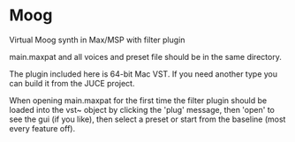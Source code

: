# Moog
Virtual Moog synth in Max/MSP with filter plugin

main.maxpat and all voices and preset file should be in the same directory.

The plugin included here is 64-bit Mac VST. If you need another type you can build it from the JUCE project.

When opening main.maxpat for the first time the filter plugin should be loaded into the vst~ object by clicking 
the 'plug' message, then 'open' to see the gui (if you like), then select a preset or start from the baseline 
(most every feature off).
